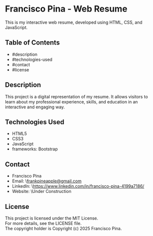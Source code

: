 # Francisco Pina - Web Resume

This is my interactive web resume, developed using HTML, CSS, and JavaScript.

## Table of Contents

-   #description
-   #technologies-used
-   #contact
-   #license
    
## Description

This project is a digital representation of my resume. It allows visitors to learn about my professional experience, skills, and education in an interactive and engaging way.

## Technologies Used

-   HTML5
-   CSS3
-   JavaScript
-   frameworks: Bootstrap

## Contact

-   Francisco Pina
-   Email: \frankpineapple@gmail.com
-   LinkedIn: \https://www.linkedin.com/in/francisco-pina-4199a7186/
-   Website: \Under Construction

## License

 This project is licensed under the MIT License.  
 For more details, see the LICENSE file.  
 The copyright holder is Copyright (c) 2025 Francisco Pina.

